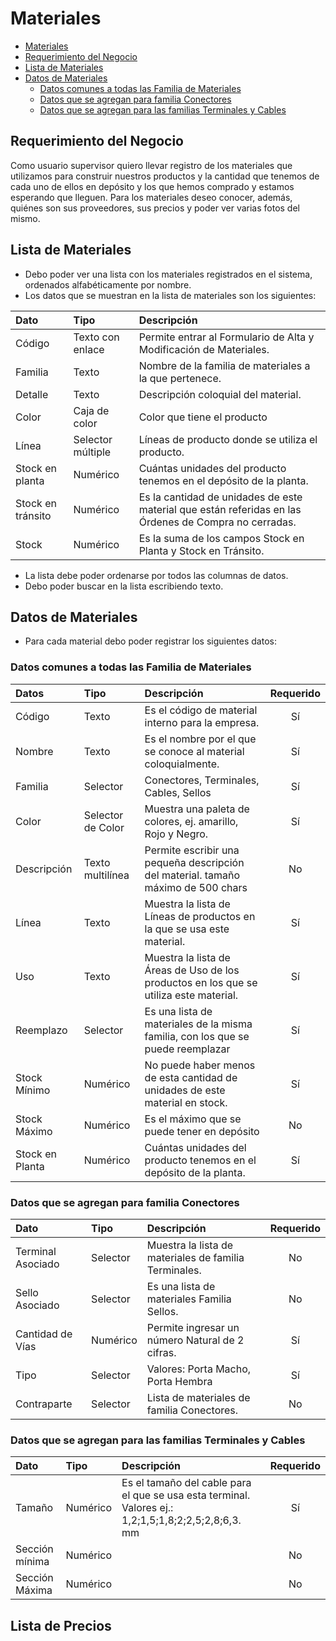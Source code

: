 <a name='materiales'></a>

# Materiales

  - [Materiales](#materiales)
   - [Requerimiento del Negocio](#requerimiento-del-negocio)
   - [Lista de Materiales](#lista-de-materiales)
   - [Datos de Materiales](#datos-de-materiales)
      - [Datos comunes a todas las Familia de Materiales](#datos-comunes-a-todas-las-familia-de-materiales)
      - [Datos que se agregan para familia Conectores](#datos-que-se-agregan-para-familia-conectores)
      - [Datos que se agregan para las familias Terminales y Cables](#datos-que-se-agregan-para-las-familias-terminales-y-cables)
  

<a name='requerimiento-del-negocio'></a>

## Requerimiento del Negocio

Como usuario supervisor quiero llevar registro de los materiales que utilizamos para construir nuestros productos y la cantidad que tenemos de cada uno de ellos en depósito y los que hemos comprado y estamos esperando que lleguen. Para los materiales deseo conocer, además, quiénes son sus proveedores, sus precios y poder ver varias fotos del mismo.

<a name='lista-de-materiales'></a>

## Lista de Materiales

- Debo poder ver una lista con los materiales registrados en el sistema, ordenados alfabéticamente por nombre.
- Los datos que se muestran en la lista de materiales son los siguientes:
  
| Dato              | Tipo              | Descripción                                                                                           |
| :---------------- | :---------------- | :---------------------------------------------------------------------------------------------------- |
| Código            | Texto con enlace  | Permite entrar al Formulario de Alta y Modificación de Materiales.                                    |
| Familia           | Texto             | Nombre de la familia de materiales a la que pertenece.                                                |
| Detalle           | Texto             | Descripción coloquial del material.                                                                   |
| Color             | Caja de color     | Color que tiene el producto                                                                           |
| Línea             | Selector múltiple | Líneas de producto donde se utiliza el producto.                                                      |
| Stock en planta   | Numérico          | Cuántas unidades del producto tenemos en el depósito de la planta.                                    |
| Stock en tránsito | Numérico          | Es la cantidad de unidades de este material que están referidas en las Órdenes de Compra no cerradas. |
| Stock             | Numérico          | Es la suma de los campos Stock en Planta y Stock en Tránsito.                                         |

  - La lista debe poder ordenarse por todos las columnas de datos.
  - Debo poder buscar en la lista escribiendo texto.

<a name='datos-de-materiales'></a>

## Datos de Materiales

  - Para cada material debo poder registrar los siguientes datos:  
  
<a name='datos-comunes-a-todas-las-familia-de-materiales'></a>

  ### Datos comunes a todas las Familia de Materiales
| Datos    | Tipo      | Descripción | Requerido  |
| :---- | :---- | :----------- | :--------: |
| Código                                                | Texto                                                                        | Es el código de material interno para la empresa.                                      |     Sí     |
| Nombre                                                | Texto                                                                        | Es el nombre por el que se conoce al material coloquialmente.                          |     Sí     |
| Familia                                               | Selector                                                                     | Conectores, Terminales, Cables, Sellos                                                 |     Sí     |
| Color                                                 | Selector de Color                                                            | Muestra una paleta de colores, ej. amarillo, Rojo y Negro.                              |     Sí     |
| Descripción                                           | Texto multilínea                                                             | Permite escribir una pequeña descripción del material. tamaño máximo de 500 chars      |     No     |
| Línea                                                 | Texto|Muestra la lista de Líneas de productos en la que se usa este material. | Sí                                                                                     |
| Uso                                                   | Texto                                                                        | Muestra la lista de Áreas de Uso de los productos en los que se utiliza este material. |     Sí     |
| Reemplazo                                             | Selector                                                                     | Es una lista de materiales de la misma familia, con los que se puede reemplazar|Sí                                                                           |
| Stock Mínimo                                          | Numérico                                                                     | No puede haber menos de esta cantidad de unidades de este material en stock.           |     Sí     |
| Stock Máximo                                          | Numérico                                                                     | Es el máximo que se puede tener en depósito                                            |     No     |
| Stock en Planta                                       | Numérico                                                                     | Cuántas unidades del producto tenemos en el depósito de la planta.                     |     Sí     |

<a name='datos-que-se-agregan-para-familia-conectores'></a>

### Datos que se agregan para familia Conectores

|Dato|Tipo|Descripción|Requerido|
|:--|:---|:--------|:--:|
|Terminal Asociado|Selector|Muestra la lista de materiales de familia Terminales.|No|
|Sello Asociado|Selector|Es una lista de materiales Familia Sellos.|No|
|Cantidad de Vías|Numérico|Permite ingresar un número Natural de 2 cifras.|Sí|
|Tipo|Selector|Valores: Porta Macho, Porta Hembra|Sí|
|Contraparte|Selector|Lista de materiales de familia Conectores.|No|

<a name='datos-que-se-agregan-para-las-familias-terminales-y-cables'></a>

### Datos que se agregan para las familias Terminales y Cables

|Dato|Tipo|Descripción|Requerido|
|:--|:---|:--------|:--:|
|Tamaño|Numérico|Es el tamaño del cable para el que se usa esta terminal. Valores ej.: 1,2;1,5;1,8;2;2,5;2,8;6,3. mm|Sí|
|Sección mínima|Numérico| | No|
|Sección Máxima|Numérico| | No|


<a name=''></a>

## Lista de Precios












  






